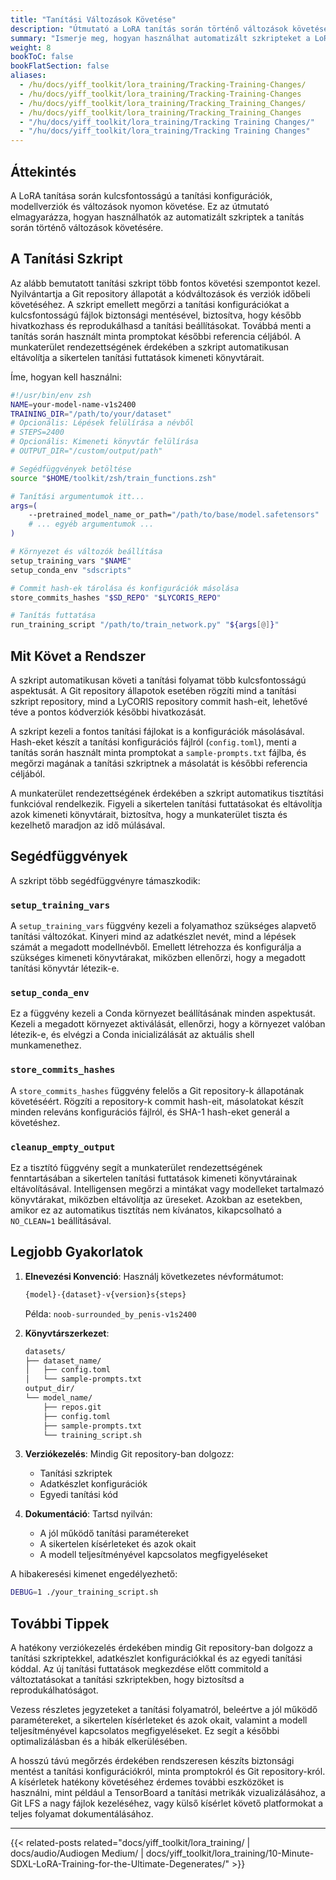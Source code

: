 ```yaml
---
title: "Tanítási Változások Követése"
description: "Útmutató a LoRA tanítás során történő változások követéséhez automatizált szkriptek segítségével"
summary: "Ismerje meg, hogyan használhat automatizált szkripteket a LoRA tanítási folyamat rendszerezéséhez és követéséhez, beleértve a modellverziók kezelését, a konfigurációk biztonsági mentését és a tiszta tanítási munkakörnyezet fenntartását."
weight: 8
bookToC: false
bookFlatSection: false
aliases:
  - /hu/docs/yiff_toolkit/lora_training/Tracking-Training-Changes/
  - /hu/docs/yiff_toolkit/lora_training/Tracking-Training-Changes
  - /hu/docs/yiff_toolkit/lora_training/Tracking_Training_Changes/
  - /hu/docs/yiff_toolkit/lora_training/Tracking_Training_Changes
  - "/hu/docs/yiff_toolkit/lora_training/Tracking Training Changes/"
  - "/hu/docs/yiff_toolkit/lora_training/Tracking Training Changes"
---
```


## Áttekintés

A LoRA tanítása során kulcsfontosságú a tanítási konfigurációk, modellverziók és változások nyomon követése. Ez az útmutató elmagyarázza, hogyan használhatók az automatizált szkriptek a tanítás során történő változások követésére.

## A Tanítási Szkript

Az alább bemutatott tanítási szkript több fontos követési szempontot kezel. Nyilvántartja a Git repository állapotát a kódváltozások és verziók időbeli követéséhez. A szkript emellett megőrzi a tanítási konfigurációkat a kulcsfontosságú fájlok biztonsági mentésével, biztosítva, hogy később hivatkozhass és reprodukálhasd a tanítási beállításokat. Továbbá menti a tanítás során használt minta promptokat későbbi referencia céljából. A munkaterület rendezettségének érdekében a szkript automatikusan eltávolítja a sikertelen tanítási futtatások kimeneti könyvtárait.

Íme, hogyan kell használni:

```zsh
#!/usr/bin/env zsh
NAME=your-model-name-v1s2400
TRAINING_DIR="/path/to/your/dataset"
# Opcionális: Lépések felülírása a névből
# STEPS=2400
# Opcionális: Kimeneti könyvtár felülírása
# OUTPUT_DIR="/custom/output/path"

# Segédfüggvények betöltése
source "$HOME/toolkit/zsh/train_functions.zsh"

# Tanítási argumentumok itt...
args=(
    --pretrained_model_name_or_path="/path/to/base/model.safetensors"
    # ... egyéb argumentumok ...
)

# Környezet és változók beállítása
setup_training_vars "$NAME"
setup_conda_env "sdscripts"

# Commit hash-ek tárolása és konfigurációk másolása
store_commits_hashes "$SD_REPO" "$LYCORIS_REPO"

# Tanítás futtatása
run_training_script "/path/to/train_network.py" "${args[@]}"
```

## Mit Követ a Rendszer

A szkript automatikusan követi a tanítási folyamat több kulcsfontosságú aspektusát. A Git repository állapotok esetében rögzíti mind a tanítási szkript repository, mind a LyCORIS repository commit hash-eit, lehetővé téve a pontos kódverziók későbbi hivatkozását.

A szkript kezeli a fontos tanítási fájlokat is a konfigurációk másolásával. Hash-eket készít a tanítási konfigurációs fájlról (`config.toml`), menti a tanítás során használt minta promptokat a `sample-prompts.txt` fájlba, és megőrzi magának a tanítási szkriptnek a másolatát is későbbi referencia céljából.

A munkaterület rendezettségének érdekében a szkript automatikus tisztítási funkcióval rendelkezik. Figyeli a sikertelen tanítási futtatásokat és eltávolítja azok kimeneti könyvtárait, biztosítva, hogy a munkaterület tiszta és kezelhető maradjon az idő múlásával.

## Segédfüggvények

A szkript több segédfüggvényre támaszkodik:

### `setup_training_vars`

A `setup_training_vars` függvény kezeli a folyamathoz szükséges alapvető tanítási változókat. Kinyeri mind az adatkészlet nevét, mind a lépések számát a megadott modellnévből. Emellett létrehozza és konfigurálja a szükséges kimeneti könyvtárakat, miközben ellenőrzi, hogy a megadott tanítási könyvtár létezik-e.

### `setup_conda_env`

Ez a függvény kezeli a Conda környezet beállításának minden aspektusát. Kezeli a megadott környezet aktiválását, ellenőrzi, hogy a környezet valóban létezik-e, és elvégzi a Conda inicializálását az aktuális shell munkamenethez.

### `store_commits_hashes`

A `store_commits_hashes` függvény felelős a Git repository-k állapotának követéséért. Rögzíti a repository-k commit hash-eit, másolatokat készít minden releváns konfigurációs fájlról, és SHA-1 hash-eket generál a követéshez.

### `cleanup_empty_output`

Ez a tisztító függvény segít a munkaterület rendezettségének fenntartásában a sikertelen tanítási futtatások kimeneti könyvtárainak eltávolításával. Intelligensen megőrzi a mintákat vagy modelleket tartalmazó könyvtárakat, miközben eltávolítja az üreseket. Azokban az esetekben, amikor ez az automatikus tisztítás nem kívánatos, kikapcsolható a `NO_CLEAN=1` beállításával.

## Legjobb Gyakorlatok

1. **Elnevezési Konvenció**: Használj következetes névformátumot:

   ```bash
   {model}-{dataset}-v{version}s{steps}
   ```

   Példa: `noob-surrounded_by_penis-v1s2400`

2. **Könyvtárszerkezet**:

   ```bash
   datasets/
   ├── dataset_name/
   │   ├── config.toml
   │   └── sample-prompts.txt
   output_dir/
   └── model_name/
       ├── repos.git
       ├── config.toml
       ├── sample-prompts.txt
       └── training_script.sh
   ```

3. **Verziókezelés**: Mindig Git repository-ban dolgozz:
   - Tanítási szkriptek
   - Adatkészlet konfigurációk
   - Egyedi tanítási kód

4. **Dokumentáció**: Tartsd nyilván:
   - A jól működő tanítási paramétereket
   - A sikertelen kísérleteket és azok okait
   - A modell teljesítményével kapcsolatos megfigyeléseket

A hibakeresési kimenet engedélyezhető:

```bash
DEBUG=1 ./your_training_script.sh
```

## További Tippek

A hatékony verziókezelés érdekében mindig Git repository-ban dolgozz a tanítási szkriptekkel, adatkészlet konfigurációkkal és az egyedi tanítási kóddal. Az új tanítási futtatások megkezdése előtt commitold a változtatásokat a tanítási szkriptekben, hogy biztosítsd a reprodukálhatóságot.

Vezess részletes jegyzeteket a tanítási folyamatról, beleértve a jól működő paramétereket, a sikertelen kísérleteket és azok okait, valamint a modell teljesítményével kapcsolatos megfigyeléseket. Ez segít a későbbi optimalizálásban és a hibák elkerülésében.

A hosszú távú megőrzés érdekében rendszeresen készíts biztonsági mentést a tanítási konfigurációkról, minta promptokról és Git repository-król. A kísérletek hatékony követéséhez érdemes további eszközöket is használni, mint például a TensorBoard a tanítási metrikák vizualizálásához, a Git LFS a nagy fájlok kezeléséhez, vagy külső kísérlet követő platformokat a teljes folyamat dokumentálásához.

---

{{< related-posts related="docs/yiff_toolkit/lora_training/ | docs/audio/Audiogen Medium/ | docs/yiff_toolkit/lora_training/10-Minute-SDXL-LoRA-Training-for-the-Ultimate-Degenerates/" >}}
